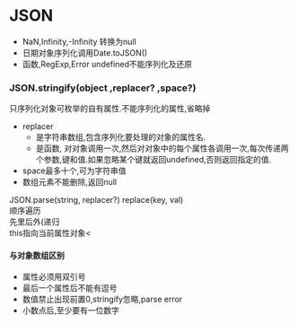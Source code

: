 # JSON
- NaN,Infinity,-Infinity 转换为null
- 日期对象序列化调用Date.toJSON()
- 函数,RegExp,Error undefined不能序列化及还原

### JSON.stringify(object ,replacer? ,space?)
只序列化对象可枚举的自有属性.不能序列化的属性,省略掉

- replacer 
  * 是字符串数组,包含序列化要处理的对象的属性名.
  * 是函数, 对对象调用一次,然后对对象中的每个属性各调用一次,每次传递两个参数,键和值.如果忽略某个键就返回undefined,否则返回指定的值.
- space最多十个,可为字符串值
- 数组元素不能删除,返回null

JSON.parse(string, replacer?)
	replace(key, val)<br>
		顺序遍历<br>
		先里后外(递归<br>
		this指向当前属性对象<

#### 与对象数组区别
- 属性必须用双引号
- 最后一个属性后不能有逗号
- 数值禁止出现前置0,stringify忽略,parse error
- 小数点后,至少要有一位数字
